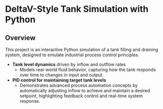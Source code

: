 # DeltaV-Style Tank Simulation with Python

## Overview

This project is an interactive Python simulation of a tank filling and draining system, designed to emulate industrial process control principles.

- **Tank level dynamics** driven by inflow and outflow rates  
  - Models real-world fluid behavior, capturing how the tank responds over time to changes in input and output.  
- **PID control for maintaining target tank levels**  
  - Demonstrates advanced process automation concepts by automatically adjusting inflow to achieve and maintain a desired setpoint, highlighting feedback control and real-time system response.
